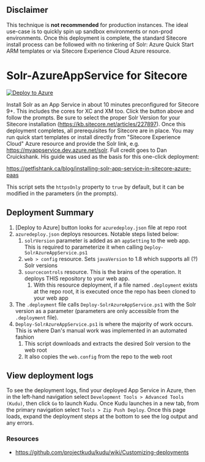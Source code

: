 ## Disclaimer

This technique is **not recommended** for production instances. The ideal use-case is to quickly spin up sandbox environments or non-prod environments. Once this deployment is complete, the standard Sitecore install process can be followed with no tinkering of Solr: Azure Quick Start ARM templates or via Sitecore Experience Cloud Azure resource.

# Solr-AzureAppService for Sitecore

[![Deploy to Azure](https://azuredeploy.net/deploybutton.png)](https://azuredeploy.net/)

Install Solr as an App Service in about 10 minutes preconfigured for Sitecore 9+. This includes the cores for XC and XM too. Click the button above and follow the prompts. Be sure to select the proper Solr Version for your Sitecore installation (https://kb.sitecore.net/articles/227897). Once this deployment completes, all prerequisites for Sitecore are in place. You may run quick start templates or install directly from "Sitecore Experience Cloud" Azure resource and provide the Solr link, e.g. https://myappservice.dev.azure.net/solr. Full credit goes to Dan Cruickshank. His guide was used as the basis for this one-click deployment:

https://getfishtank.ca/blog/installing-solr-app-service-in-sitecore-azure-paas

This script sets the `httpsOnly` property to `true` by default, but it can be modified in the parameters (in the prompts).

## Deployment Summary

1. \[Deploy to Azure\] button looks for `azuredeploy.json` file at repo root
2. `azuredeploy.json` deploys resources. Notable steps listed below:
    1. `solrVersion` parameter is added as an `appSetting` to the web app. This is required to parameterize it when calling `Deploy-SolrAzureAppService.ps1`
    2. `web > config` resource. Sets `javaVersion` to 1.8 which supports all (?) Solr versions
    3. `sourcecontrols` resource. This is the brains of the operation. It deploys THIS repository to your web app.
        1. With this resource deployment, if a file named `.deployment` exists at the repo root, it is executed once the repo has been cloned to your web app
3. The `.deployment` file calls `Deploy-SolrAzureAppService.ps1` with the Solr version as a parameter (parameters are only accessible from the `.deployment` file). 
4. `Deploy-SolrAzureAppService.ps1` is where the majority of work occurs. This is where Dan's manual work was implemented in an automated fashion
    1. This script downloads and extracts the desired Solr version to the web root
    2. It also copies the `web.config` from the repo to the web root

## View deployment logs

To see the deployment logs, find your deployed App Service in Azure, then in the left-hand navigation select `Development Tools > Advanced Tools (Kudu)`, then click `Go` to launch Kudu. Once Kudu launches in a new tab, from the primary navigation select `Tools > Zip Push Deploy`. Once this page loads, expand the deployment steps at the bottom to see the log output and any errors.

### Resources
- https://github.com/projectkudu/kudu/wiki/Customizing-deployments
